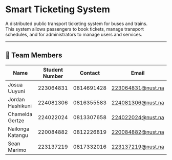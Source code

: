 # Smart Ticketing System 

A distributed public transport ticketing system for buses and trains.  
This system allows passengers to book tickets, manage transport schedules, and for administrators to manage users and services.  

---

## 👥 Team Members

| Name              | Student Number | Contact    | Email                   |
|------------------|----------------|-----------|------------------------|
| Josua Uuyuni     | 223064831      | 0814691428 | 223064831@nust.na      |
| Jordan Hashikuni | 224081306      | 0816355583 | 224081306@nust.na      |
| Chamelda Gertze  | 224022024      | 0813307658 | 224022024@nust.na      |
| Nailonga Katangu | 220084882      | 0812226819 | 220084882@nust.na      |
| Sean Marimo      | 223137219      | 0817332016 | 223137219@nust.na      |
